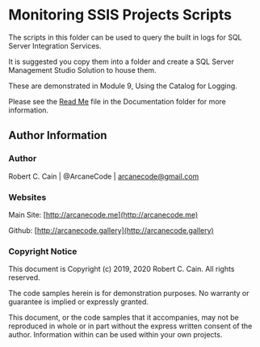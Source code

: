 ﻿# Monitoring SSIS Projects Scripts

The scripts in this folder can be used to query the built in logs for SQL Server Integration Services.

It is suggested you copy them into a folder and create a SQL Server Management Studio Solution to house them.

These are demonstrated in Module 9, Using the Catalog for Logging.

Please see the [Read Me](Documentation/ReadMe.md) file in the Documentation folder for more information.

## Author Information

### Author

Robert C. Cain | @ArcaneCode | arcanecode@gmail.com 

### Websites

Main Site: [http://arcanecode.me](http://arcanecode.me)

Github: [http://arcanecode.gallery](http://arcanecode.gallery)

### Copyright Notice

This document is Copyright (c) 2019, 2020 Robert C. Cain. All rights reserved.

The code samples herein is for demonstration purposes. No warranty or guarantee is implied or expressly granted.

This document, or the code samples that it accompanies, may not be reproduced in whole or in part without the express written consent of the author. Information within can be used within your own projects.
